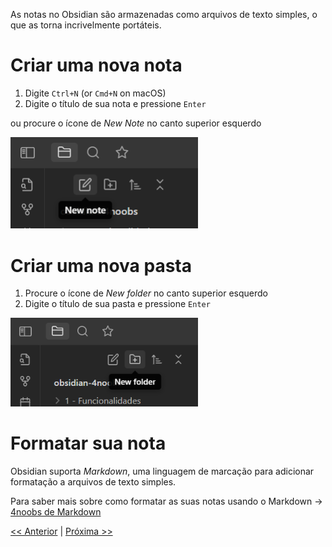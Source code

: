 As notas no Obsidian são armazenadas como arquivos de texto simples, o que as torna incrivelmente portáteis. 

# Criar uma nova nota

1.  Digite `Ctrl+N` (or `Cmd+N` on macOS)
2.  Digite o título de sua nota e pressione `Enter`

ou procure o ícone de *New Note* no canto superior esquerdo

<img src="/assets/new-note.png" width="300px" />

# Criar uma nova pasta

1.  Procure o ícone de *New folder* no canto superior esquerdo
2.  Digite o título de sua pasta e pressione `Enter`

<img src="/assets/new-folder.png" width="300px" />

# Formatar sua nota

Obsidian suporta *Markdown*, uma linguagem de marcação para adicionar formatação a arquivos de texto simples.

Para saber mais sobre como formatar as suas notas usando o Markdown -> [4noobs de Markdown](https://github.com/jpaulohe4rt/markdown4noobs)

[<< Anterior](https://github.com/gabibits/obsidian4noobs/blob/master/1%20-%20Funcionalidades/Vault.md) | [Próxima >>](https://github.com/gabibits/obsidian4noobs/blob/master/1%20-%20Funcionalidades/Backlinks%20e%20Tags.md)
